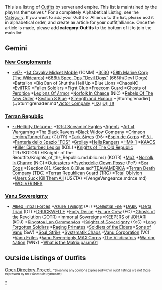 This is a listing of [Outfits](../terminology/Outfit.md) by server and empire.
This list is maintained by the players themselves.\* For a completely
Alphabetical Listing, see the [Category](:Category:Outfits).
If you want to add your Outfit or Alliance to the list, please add it in
alphabetical order, and create an article for your outfit/alliance. Once
the article is made, please add **category:Outfits** to the bottom of it
to join the main list.

## [Gemini](../etc/Gemini.md)

### [New Conglomerate](../etc/New_Conglomerate.md)

- [-M7-](-M7-) \*[1st Cavalry Midget
  Mobile](1st_Cavalry_Midget_Mobile.md) (1CMM) \*[3030](3030.md) \*[58th Marine Corp (The
  Wildcards)](</58th_Marine_Corp_(The_Wildcards)>) \*[666th
  Spec. Ops "Devil Dogs"](666th_Spec.md._Ops_"Devil_Dogs")
  (666th/Devil Dogs) \*[Battalion](Battalion.md) \*[Big Can of
  Shut the Hell Up](Big_Can_of_Shut_the_Hell_Up.md) \*[Blue
  Lions](Blue_Lions.md) \*[ChaosNC](ChaosNC.md) \*[EvilTRG](EvilTRG.md) \*[Fallen
  Soldiers](Fallen_Soldiers.md) \*[Fight
  Club](Fight_Club.md) \*[Freedom
  Guard](Freedom_Guard.md) \*[Ghosts of
  Perdition](Ghosts_of_Perdition.md) \*[Legions Of
  Armor](Legions_Of_Armor.md) \*[Norfolk In
  Chance](../Norfolk_In_Chance.md) (NiC) \*[Rebels Of The New
  Order](Rebels_Of_The_New_Order.md) \*[Section 8
  Blue](Section_8_Blue.md) \*[Strength and
  Honour](Strength_and_Honour.md) \*[Sturmgrenadier](../Sturmgrenadier.md*[Victor
  Company](../Victor_Company.md) \*[!!X\]\[D\]\[T!!](XDT.md)

### [Terran Republic](../etc/Terran_Republic.md)

- [-=Hellbilly Deluxe=-](-=Hellbilly_Deluxe=-) \*[101st
  Screamin' Eagles](101st_Screamin.md'_Eagles) \*[Agents](Agents.md) \*[Art of
  Wargaming](Art_of_Wargaming.md) \*[The Black
  Ravens](The_Black_Ravens.md) \*[Black Widow
  Company](Black_Widow_Company.md) \*[Crimson Legion/Tunnel
  Ratz](Crimson_Legion/Tunnel_Ratz) (CL/TR) \*[Dark
  Skyes](Dark_Skyes.md) (DS) \*[Espirt de
  Corps](Espirt_de_Corps.md) \*[F.B.I.](F.md.B.I.) \*[Fanteria dello Spazio
  "FDS"](Fanteria_dello_Spazio_.md"FDS") \*[Grolley](Grolley.md) \*[Hells
  Rangers](Hells_Rangers.md) \*[HMX-1](HMX-1.md) \*[KAAOS](KAAOS.md) \*[Killer Disturbed
  Legion](Killer_Disturbed_Legion.md) (KDL) \*[Knights of The
  Old Republic](Knights_of_The_Old_Republic.md) (TRx/KOTOR) \*[Knights of the Reoutfits/Knights_of_the_Republic.mdublic.md)
  (KOTR) \*[MoX](MoX.md) \*[Norfolk In
  Chance](../Norfolk_In_Chance.md) (NiC) \*[Outcasters](Outcasters.md) \*[Psychedelic Clown
  Posse](Psychedelic_Clown_Posse.md) (PcP) \*[Sea
  Dogs](Sea_Dogs.md) \*[Section 8](../Section_8_Blue.md*[TEAMAMERICA](../TEAMAMERICA.md) \*[Terran Death
  Company](Terran_Death_Company.md) (TDC) \*[Terran Republican
  Guard](Terran_Republican_Guard.md) (TRG) \*[Total
  Oblivion](Total_Oblivion.md) \*[Users Suck Kill Them
  All](Users_Suck_Kill_Them_All.md) (USKTA) \*[VengeVengeance.mdnce.md) \*[WOLVERINES](WOLVERINES.md)

### [Vanu Sovereignty](../etc/Vanu_Sovereignty.md)

- [Allied Tribal Forces](Allied_Tribal_Forces.md) \*[Azure
  Twilight](Azure_Twilight.md) (AT) \*[Celestial
  Fire](Celestial_Fire.md) \*[DARK](DARK.md) \*[Delta
  Triad](Delta_Triad.md) (DT) \*[DRUCKWELLE](DRUCKWELLE.md) \*[Forty
  Deuce](Forty_Deuce.md) \*[Future
  Crew](Future_Crew.md) (FC) \*[Ghosts of the
  Revolution](Ghosts_of_the_Revolution.md) (GOTR) \*[Immortal
  Sovereigns](Immortal_Sovereigns.md) \*[KEEPERS of
  JOHARI](KEEPERS_of_JOHARI.md) (KOJ) \*[Kingston Lan
  Commandos](Kingston_Lan_Commandos.md) \*[Knights of
  Sovereignty](Knights_of_Sovereignty.md) (KoS) \*[Long
  Forgotten Soldiers](../Long_Forgotten_Soldiers.md) \*[Raging
  Primates](Raging_Primates.md) \*[Soldiers of the
  Elders](Soldiers_of_the_Elders.md) \*[Sons of
  Vanu](Sons_of_Vanu.md) (SoV) \*[Soul_Strike](../Soul_Strike.mdSS) \*[Systematik
  Chaos](Systematik_Chaos.md) \*[Vanu
  Corporation](Vanu_Corporation.md) (VC) \*[Vanu
  Exiles](Vanu_Exiles.md) \*[Vanu Sovereignty MAX
  Corps](Vanu_Sovereignty_MAX_Corps.md) \*[The
  Vindicators](The_Vindicators.md) \*[Warrior
  Nation](../Warrior_Nation.md) (WNx) \*[What is the
  Matrix:param01](What_is_the_Matrix:param01.md)

## Outside Listings of Outfits

[Open Directory
Project](http://dmoz.org/Games/Video_Games/Shooter/Massive_Multiplayer_Online/PlanetSide/Outfits/).
<font size=1>\*(meaning any opinions expressed within outfit listings
are not those expressed by the PlanetSide Syndicate)</font>

[\*](Category:Outfits.md)
